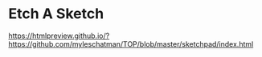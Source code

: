 # Etch A Sketch

https://htmlpreview.github.io/?https://github.com/myleschatman/TOP/blob/master/sketchpad/index.html
